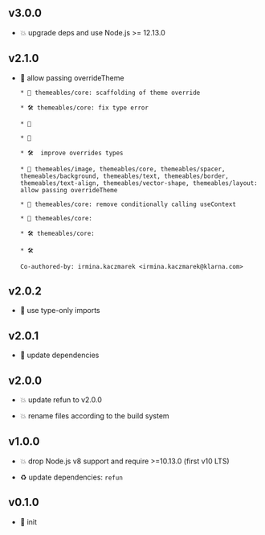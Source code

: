 ## v3.0.0

* 💥 upgrade deps and use Node.js >= 12.13.0

## v2.1.0

* 🌱 allow passing overrideTheme

  ```
  * 🚧 themeables/core: scaffolding of theme override
  
  * 🛠 themeables/core: fix type error
  
  * 🚷
  
  * 🚧
  
  * 🛠  improve overrides types
  
  * 🌱 themeables/image, themeables/core, themeables/spacer, themeables/background, themeables/text, themeables/border, themeables/text-align, themeables/vector-shape, themeables/layout: allow passing overrideTheme
  
  * 🐞 themeables/core: remove conditionally calling useContext
  
  * 🐞 themeables/core:
  
  * 🛠 themeables/core:
  
  * 🛠
  
  Co-authored-by: irmina.kaczmarek <irmina.kaczmarek@klarna.com>
  ```

## v2.0.2

* 🐞 use type-only imports

## v2.0.1

* 🐞 update dependencies

## v2.0.0

* 💥 update refun to v2.0.0

* 💥 rename files according to the build system

## v1.0.0

* 💥 drop Node.js v8 support and require >=10.13.0 (first v10 LTS)

* ♻️ update dependencies: `refun`

## v0.1.0

* 🐣 init

